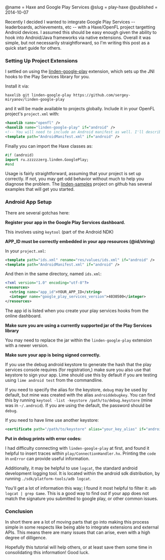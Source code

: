 @name = Haxe and Google Play Services
@slug = play-haxe
@published = 2014-10-07

Recently I decided I wanted to integrate Google Play Services -- leaderboards, achievements, etc -- with a Haxe/OpenFL project targetting Android devices. I assumed this should be easy enough given the ability to hook into Android/Java frameworks via native extensions. Overall it was simple, but not necessarily straightforward, so I'm writing this post as a quick start guide for others.

### Setting Up Project Extensions

I settled on using the [linden-google-play](https://github.com/sergey-miryanov/linden-google-play) extension, which sets up the JNI hooks to the Play Services library for you.

Install it via:

    haxelib git linden-google-play https://github.com/sergey-miryanov/linden-google-play

and it will be made available to projects globally. Include it in your OpenFL project's `project.xml` with:

```xml
<haxelib name="openfl" />
<haxelib name="linden-google-play" if="android" />
<!-- You will need to include an Android manifest as well. I'll describe this soon. -->
<template path="AndroidManifest.xml" if="android" />
```

Finally you can import the Haxe classes as:

```haxe
#if (android)
import ru.zzzzzzerg.linden.GooglePlay;
#end
```

Usage is fairly straightforward, assuming that your project is set up correctly. If not, you may get odd behavior without much to help you diagnose the problem. The [linden-samples](https://github.com/sergey-miryanov/linden-samples) project on github has several examples that will get you started.

### Android App Setup

There are several gotchas here:

__Register your app in the Google Play Services dashboard.__

This involves using `keytool` (part of the Android NDK)

__APP_ID must be correctly embedded in your app resources (@id/string)__

In your `project.xml`:

```xml
<template path="ids.xml" rename="res/values/ids.xml" if="android" />
<template path="AndroidManifest.xml" if="android" />
```


And then in the same directory, named `ids.xml`:

```xml
<?xml version="1.0" encoding="utf-8"?>
<resources>
  <string name="app_id">YOUR_APP_ID</string>
  <integer name="google_play_services_version">4030500</integer>
</resources>
```

The app id is listed when you create your play services hooks from the online dashboard.

__Make sure you are using a currently supported jar of the Play Services library__

You may need to replace the jar within the `linden-google-play` extension with a newer version.

__Make sure your app is being signed correctly.__

If you use the debug android keystore to generate the hash that the play services console requires (for registration,) make sure you also use that keystore to sign your app. Lime should use this by default if you are testing using `lime android test` from the commandline.

If you need to specify the alias for the keystore, `debug` may be used by default, but mine was created with the alias `androiddebugkey`. You can find this by running `keytool -list -keystore /path/to/debug.keystore` (mine was in `~/.android`). If you are using the default, the password should be `debug`.

If you need to have lime use another keystore:

```xml
<certificate path="/path/to/keystore" alias="your_key_alias" if="android" />
```

__Put in debug prints with error codes:__

I had difficulty connecting with `linden-google-play` at first, and found it helpful to insert traces within `play/ConnectionHandler.hx`. Printing the `code` in `onError` can provide useful information.

Additionally, it may be helpful to use `logcat`, the standard android development logging tool. It is located within the android sdk distribution, by running `./sdk/platform-tools/adb logcat`.

You'll get a lot of information this way; I found it most helpful to filter it: `adb logcat | grep Game`. This is a good way to find out if your app does not match the signature you submitted to google play, or other common issues.

### Conclusion

In short there are a lot of moving parts that go into making this process simple in some respects like being able to integrate extensions and external APIs. This means there are many issues that can arise, even with a high degree of dilligence.

Hopefully this tutorial will help others, or at least save them some time in consolidating this information! Good luck.
